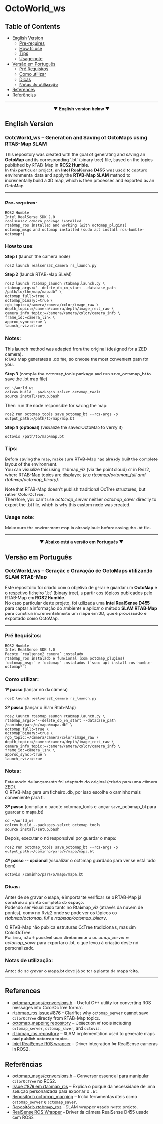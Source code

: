 # OctoWorld_ws

## Table of Contents

- [English Version](#english-version)
  - [Pre-requires](#pre-requires)
  - [How to use](#how-to-use)
  - [Tips](#tips)
  - [Usage note](#usage-note)
- [Versão em Português](#versão-em-português)
  - [Pré Requisitos](#pré-requisitos)
  - [Como utilizar](#como-utilizar)
  - [Dicas](#dicas)
  - [Notas de utilização](#notas-de-utilização)
- [References](#references)
- [Referências](#referências)

---

<p align="center"><strong> ▼ English version below ▼ </strong></p>

## English Version

### OctoWorld_ws – Generation and Saving of OctoMaps using RTAB-Map SLAM

This repository was created with the goal of generating and saving an **OctoMap** and its corresponding '.bt' (binary tree) file, based on the topics published by RTAB-Map in **ROS2 Humble**.  
In this particular project, an **Intel RealSense D455** was used to capture environmental data and apply the **RTAB-Map SLAM** method to incrementally build a 3D map, which is then processed and exported as an OctoMap.

---

### Pre-requires:

    ROS2 Humble
    Intel RealSense SDK 2.0
    realsense2_camera package installed
    rtabmap_ros installed and working (with octomap_plugins)
    octomap_msgs and octomap installed (sudo apt install ros-humble-octomap*)

### How to use:

**Step 1** (launch the camera node)

    ros2 launch realsense2_camera rs_launch.py 

**Step 2** (launch RTAB-Map SLAM)

    ros2 launch rtabmap_launch rtabmap.launch.py \
    rtabmap_args:="--delete_db_on_start --database_path /path/to/the/map/map.db" \
    octomap_full:=true \
    octomap_binary:=true \
    rgb_topic:=/camera/camera/color/image_raw \
    depth_topic:=/camera/camera/depth/image_rect_raw \
    camera_info_topic:=/camera/camera/color/camera_info \
    frame_id:=camera_link \
    approx_sync:=true \
    launch_rviz:=true


### Notes:

This launch method was adapted from the original (designed for a ZED camera).  
RTAB-Map generates a .db file, so choose the most convenient path for you.

**Step 3** (compile the octomap_tools package and run save_octomap_bt to save the .bt map file)

    cd ~/world_ws
    colcon build --packages-select octomap_tools
    source install/setup.bash

Then, run the node responsible for saving the map:

    ros2 run octomap_tools save_octomap_bt --ros-args -p output_path:=/path/to/map/map.bt

**Step 4 (optional)** (visualize the saved OctoMap to verify it)

    octovis /path/to/map/map.bt


### Tips:

Before saving the map, make sure RTAB-Map has already built the complete layout of the environment.  
You can visualize this using rtabmap_viz (via the point cloud) or in Rviz2, where RTAB-Map topics are displayed *(e.g rtabmap/octomap_full and rtabmap/octomap_binary)*.

Note that RTAB-Map doesn't publish traditional OcTree structures, but rather ColorOcTree.  
Therefore, you can't use *octomap_server* neither *octomap_saver* directly to export the .bt file, which is why this custom node was created.


### Usage note:

Make sure the environment map is already built before saving the .bt file.

---

<p align="center"><strong> ▼ Abaixo está a versão em Português ▼ </strong></p>

## Versão em Português

### OctoWorld_ws – Geração e Gravação de OctoMaps utilizando SLAM RTAB-Map

Este repositório foi criado com o objetivo de gerar e guardar um **OctoMap** e o respetivo ficheiro '.bt' (binary tree), a partir dos tópicos publicados pelo RTAB-Map em **ROS2 Humble**.  
No caso particular deste projeto, foi utilizada uma **Intel RealSense D455** para captar a informação do ambiente e aplicar o método **SLAM RTAB-Map** para construir incrementalmente um mapa em 3D, que é processado e exportado como OctoMap.

---

### Pré Requisitos:

    ROS2 Humble
    Intel RealSense SDK 2.0
    Pacote `realsense2_camera` instalado
    rtabmap_ros instalado e funcional (com octomap_plugins)
    `octomap_msgs` e `octomap` instalados (`sudo apt install ros-humble-octomap*`)



### Como utilizar:

**1º passo** (lançar nó da câmera)

    ros2 launch realsense2_camera rs_launch.py 

**2º passo** (lançar o Slam Rtab-Map)

    ros2 launch rtabmap_launch rtabmap.launch.py \
    rtabmap_args:="--delete_db_on_start --database_path /caminho/para/o/mapa/mapa.db" \
    octomap_full:=true \
    octomap_binary:=true \
    rgb_topic:=/camera/camera/color/image_raw \
    depth_topic:=/camera/camera/depth/image_rect_raw \
    camera_info_topic:=/camera/camera/color/camera_info \
    frame_id:=camera_link \
    approx_sync:=true \
    launch_rviz:=true



### Notas:

Este modo de lançamento foi adaptado do original (criado para uma câmera ZED).  
O RTAB-Map gera um ficheiro .db, por isso escolhe o caminho mais conveniente para ti.

**3º passo** (compilar o pacote octomap_tools e lançar save_octomap_bt para guardar o mapa.bt)

    cd ~/world_ws
    colcon build --packages-select octomap_tools
    source install/setup.bash

Depois, executar o nó responsável por guardar o mapa:

    ros2 run octomap_tools save_octomap_bt --ros-args -p output_path:=/caminho/para/o/mapa/mapa.bt

**4º passo -- opcional** (visualizar o octomap guardado para ver se está tudo bem)

    octovis /caminho/para/o/mapa/mapa.bt


### Dicas:

Antes de se gravar o mapa, é importante verificar se o RTAB-Map já construiu a planta completa do espaço.  
Podendo ser visualizado tanto no Rtabmap_viz (através da nuvem de pontos), como no Rviz2 onde se pode ver os tópicos do *rtabmap/octomap_full* e *rtabmap/octomap_binary*.  

O RTAB-Map não publica estruturas OcTree tradicionais, mas sim ColorOcTree.  
Por isso, não é possível usar diretamente o *octomap_server* e *octomap_saver* para exportar o .bt, o que levou à criação deste nó personalizado.



### Notas de utilização:

Antes de se gravar o mapa.bt deve já se ter a planta do mapa feita.  

---

## References

- [octomap_msgs/conversions.h](https://github.com/OctoMap/octomap_msgs/blob/melodic-devel/include/octomap_msgs/conversions.h) – Useful C++ utility for converting ROS messages into ColorOcTree format.
- [rtabmap_ros issue #876](https://github.com/introlab/rtabmap_ros/issues/876#issuecomment-1407534728) – Clarifies why `octomap_server` cannot save `ColorOcTree` directly from RTAB-Map topics.
- [octomap_mapping repository](https://github.com/OctoMap/octomap_mapping) – Collection of tools including `octomap_server`, `octomap_saver`, and `octovis`.
- [rtabmap_ros repository](https://github.com/introlab/rtabmap_ros) – SLAM implementation used to generate maps and publish octomap topics.
- [Intel RealSense ROS wrapper](https://github.com/IntelRealSense/realsense-ros) – Driver integration for RealSense cameras in ROS2.

## Referências

- [octomap_msgs/conversions.h](https://github.com/OctoMap/octomap_msgs/blob/melodic-devel/include/octomap_msgs/conversions.h) – Conversor essencial para manipular `ColorOcTree` no ROS2.
- [Issue #876 em rtabmap_ros](https://github.com/introlab/rtabmap_ros/issues/876#issuecomment-1407534728) – Explica o porquê da necessidade de uma solução personalizada para exportar o `.bt`.
- [Repositório octomap_mapping](https://github.com/OctoMap/octomap_mapping) – Inclui ferramentas úteis como `octomap_server` e `octomap_saver`.
- [Repositório rtabmap_ros](https://github.com/introlab/rtabmap_ros) – SLAM wrapper usado neste projeto.
- [RealSense ROS Wrapper](https://github.com/IntelRealSense/realsense-ros) – Driver da câmera RealSense D455 usado com ROS2.
